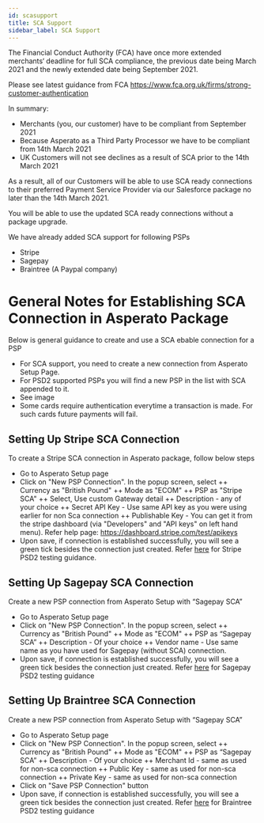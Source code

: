 ```yaml
---
id: scasupport
title: SCA Support
sidebar_label: SCA Support
---
```


The Financial Conduct Authority (FCA) have once more extended merchants‘ deadline for full SCA compliance, the previous date being March 2021 and the newly extended date being September 2021.
 
Please see latest guidance from FCA
https://www.fca.org.uk/firms/strong-customer-authentication
 
In summary:
+ Merchants (you, our customer) have to be compliant from September 2021
+ Because Asperato as a Third Party Processor we have to be compliant from 14th March 2021
+ UK Customers will not see declines as a result of SCA prior to the 14th March 2021
 
As a result, all of our Customers will be able to use SCA ready connections to their preferred Payment Service Provider via our Salesforce package no later than the 14th March 2021.
 
You will be able to use the updated SCA ready connections without a package upgrade.

We have already added SCA support for following PSPs
+ Stripe
+ Sagepay
+ Braintree (A Paypal company)

# General Notes for Establishing SCA Connection in Asperato Package
Below is general guidance to create and use a SCA ebable connection for a PSP
+ For SCA support, you need to create a new connection from Asperato Setup Page.
+ For PSD2 supported PSPs you will find a new PSP in the list with SCA appended to it.
+ See image 
+ Some cards require authentication everytime a transaction is made. For such cards future payments will fail.

## Setting Up Stripe SCA Connection
To create a Stripe SCA connection in Asperato package, follow below steps
+ Go to Asperato Setup page
+ Click on "New PSP Connection". In the popup screen, select
++ Currency as "British Pound"
++ Mode as "ECOM"
++ PSP as "Stripe SCA"
++ Select, Use custom Gateway detail
++ Description - any of your choice
++ Secret API Key - Use same API key as you were using earlier for non Sca connection
++ Publishable Key - You can get it from the stripe dashboard (via "Developers" and "API keys" on left hand menu). Refer help page: https://dashboard.stripe.com/test/apikeys 
+ Upon save, if connection is established successfully, you will see a green tick besides the connection just created.
Refer [here](https://stripe.com/docs/testing) for Stripe PSD2 testing guidance.

## Setting Up Sagepay SCA Connection
Create a new PSP connection from Asperato Setup with “Sagepay SCA”
+ Go to Asperato Setup page
+ Click on "New PSP Connection". In the popup screen, select
++ Currency as "British Pound"
++ Mode as "ECOM"
++ PSP as “Sagepay SCA”
++ Description - Of your choice
++ Vendor name - Use same name as you have used for Sagepay (without SCA) connection.
+ Upon save, if connection is established successfully, you will see a green tick besides the connection just created.
Refer [here](https://www.opayo.co.uk/support/12/36/test-card-details-for-your-test-transactions) for Sagepay PSD2 testing guidance

## Setting Up Braintree SCA Connection
Create a new PSP connection from Asperato Setup with “Sagepay SCA”
+ Go to Asperato Setup page
+ Click on "New PSP Connection". In the popup screen, select
++ Currency as "British Pound"
++ Mode as "ECOM"
++ PSP as “Sagepay SCA”
++ Description - Of your choice
++ Merchant Id - same as used for non-sca connection
++ Public Key - same as used for non-sca connection
++ Private Key - same as used for non-sca connection
+ Click on "Save PSP Connection" button
+ Upon save, if connection is established successfully, you will see a green tick besides the connection just created.
Refer [here](https://developers.braintreepayments.com/guides/3d-secure/testing-go-live/php) for Braintree PSD2 testing guidance


